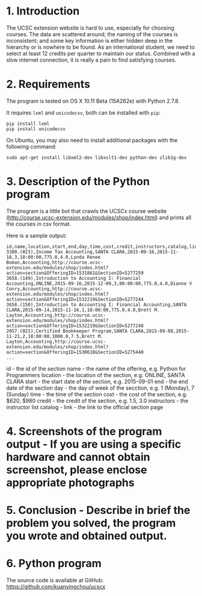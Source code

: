 # 1. Introduction

The UCSC extension website is hard to use, especially for choosing courses. The data are scattered around; the naming of the courses is inconsistent; and some key information is either hidden deep in the hierarchy or is nowhere to be found. As an international student, we need to select at least 12 credits per quarter to maintain our status. Combined with a slow internet connection, it is really a pain to find satisfying courses.

# 2. Requirements
 
The program is tested on OS X 10.11 Beta (15A262e) with Python 2.7.8.

It requires `lxml` and `unicodecsv`, both can be installed with `pip`:

    pip install lxml
    pip install unicodecsv

On Ubuntu, you may also need to install additional packages with the following command:

    sudo apt-get install libxml2-dev libxslt1-dev python-dev zlib1g-dev

 
# 3. Description of the Python program

The program is a little bot that crawls the UCSCx course website (http://course.ucsc-extension.edu/modules/shop/index.html) and prints all the courses in csv format.

Here is a sample output:
 

```
id,name,location,start,end,day,time,cost,credit,instructors,catalog,link
3300.(023),Income Tax Accounting,SANTA CLARA,2015-09-16,2015-11-18,3,18:00:00,775.0,4.0,Lynda Renee Boman,Accounting,http://course.ucsc-extension.edu/modules/shop/index.html?action=section&OfferingID=1531861&SectionID=5277259
3658.(149),Introduction to Accounting I: Financial Accounting,ONLINE,2015-09-16,2015-12-09,3,00:00:00,775.0,4.0,Dianne V Conry,Accounting,http://course.ucsc-extension.edu/modules/shop/index.html?action=section&OfferingID=1532219&SectionID=5277244
3658.(150),Introduction to Accounting I: Financial Accounting,SANTA CLARA,2015-09-14,2015-11-16,1,18:00:00,775.0,4.0,Brett M. Layton,Accounting,http://course.ucsc-extension.edu/modules/shop/index.html?action=section&OfferingID=1532219&SectionID=5277248
2057.(021),Certified Bookkeeper Program,SANTA CLARA,2015-09-08,2015-11-21,2,18:00:00,1000.0,7.5,Brett M. Layton,Accounting,http://course.ucsc-extension.edu/modules/shop/index.html?action=section&OfferingID=1530618&SectionID=5275440
...
```

id - the id of the section
name - the name of the offering, e.g. Python for Programmers
location - the location of the section, e.g. ONLINE, SANTA CLARA
start - the start date of the section, e.g. 2015-09-01
end - the end date of the section
day - the day of week of the secction, e.g. 1 (Monday), 7 (Sunday)
time - the time of the section
cost - the cost of the section, e.g. $620, $980
credit - the credit of the section, e.g. 1.5, 3.0
instructors - the instructor list
catalog - 
link - the link to the official section page
 
# 4. Screenshots of the program output  - If you are using a specific hardware and cannot obtain screenshot, please enclose appropriate photographs
 
 
# 5. Conclusion -  Describe in __brief__ the problem you solved, the program you wrote and obtained output.


 
 
# 6. Python program

The source code is available at GitHub: https://github.com/kuanyingchou/ucscx

